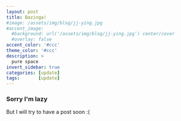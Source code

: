 ```yaml
---
layout: post
title: Bazinga!
#image: /assets/img/blog/jj-ying.jpg
#accent_image: 
  #background: url('/assets/img/blog/jj-ying.jpg') center/cover
  #overlay: false
accent_color: '#ccc'
theme_color: '#ccc'
description: >
  pure space
invert_sidebar: true
categories: [update]
tags:       [update]
---
```


### Sorry I'm lazy

But I will try to have a post soon :(
